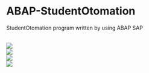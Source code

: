 # ABAP-StudentOtomation
StudentOtomation program written by using ABAP SAP

<br/>
<img src="https://github.com/kargarf/ABAP-StudentOtomation/blob/master/a.jpg"/>
<br/>
<img src="https://github.com/kargarf/ABAP-StudentOtomation/blob/master/b.jpg"/>
<br/>
<img src="https://github.com/kargarf/ABAP-StudentOtomation/blob/master/c.jpg"/>
<br/>
<img src="https://github.com/kargarf/ABAP-StudentOtomation/blob/master/d.jpg"/>
